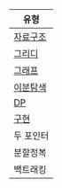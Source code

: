 | 유형                                |
|-----------------------------------|
| [자료구조](./Doc/Data%20Structure.md) |
| [그리디](./Doc/Greedy.md)            |
| [그래프](./Doc/Graph.md)             |
| [이분탐색](./Doc/Binary%20Search.md)  |
| [DP](./Doc/DP.md)                 |
| [구현](./Doc/Implementation.md)     |
| 두 포인터                             |
| 분할정복                              |
| 백트래킹                              |

